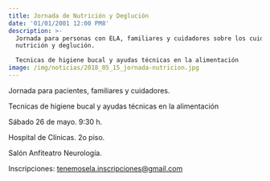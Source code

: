 ```yaml
---
title: Jornada de Nutrición y Deglución
date: '01/01/2001 12:00 PM8'
description: >-
  Jornada para personas con ELA, familiares y cuidadores sobre los cuidados de
  nutrición y deglución. 

  Tecnicas de higiene bucal y ayudas técnicas en la alimentación
image: /img/noticias/2018_05_15_jornada-nutricion.jpg
---
```

Jornada para pacientes, familiares y cuidadores. 

Tecnicas de higiene bucal y ayudas técnicas en la alimentación



Sábado 26 de mayo. 9:30 h. 

Hospital de Clínicas. 2o piso. 

Salón Anfiteatro Neurología. 



Inscripciones: tenemosela.inscripciones@gmail.com
